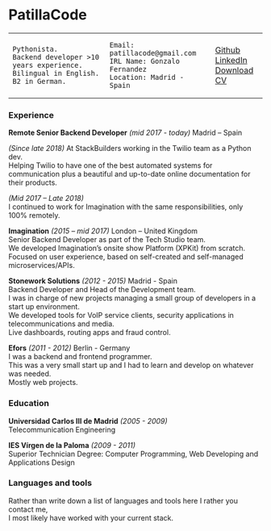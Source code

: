 # PatillaCode

<table>
<tr>
<td>

```
Pythonista.
Backend developer >10 years experience.
Bilingual in English.
B2 in German.
```
</td>
<td>

```
Email: patillacode@gmail.com
IRL Name: Gonzalo Fernandez
Location: Madrid - Spain
```

</td>

<td>

[Github](https://github.com/patillacode)\
[LinkedIn](https://www.linkedin.com/in/gonzalofernandezaguirre)\
[Download CV](https://code.patilla.es/cv/cv.pdf)

</td>
</tr>
</table>


### Experience

**Remote Senior Backend Developer** _(mid 2017 - today)_ Madrid – Spain

_(Since late 2018)_
At StackBuilders working in the Twilio team as a Python dev.\
Helping Twilio to have one of the best automated systems for communication plus a beautiful and up-to-date
online documentation for their products.

_(Mid 2017 – Late 2018)_\
I continued to work for Imagination with the same responsibilities, only 100% remotely.


**Imagination** _(2015 – mid 2017)_ London – United Kingdom\
Senior Backend Developer as part of the Tech Studio team.\
We developed Imagination’s onsite show Platform (XPKit) from scratch.\
Focused on user experience, based on self-created and self-managed microservices/APIs.


**Stonework Solutions** _(2012 - 2015)_ Madrid - Spain\
Backend Developer and Head of the Development team.\
I was in charge of new projects managing a small group of developers in a start up environment.\
We developed tools for VoIP service clients, security applications in telecommunications and media.\
Live dashboards, routing apps and fraud control.

**Efors** _(2011 - 2012)_ Berlin - Germany\
I was a backend and frontend programmer.\
This was a very small start up and I had to learn and develop on whatever was needed.\
Mostly web projects.


### Education

**Universidad Carlos III de Madrid** _(2005 - 2009)_\
Telecommunication Engineering

**IES Vírgen de la Paloma** _(2009 - 2011)_\
Superior Technician Degree: Computer Programming, Web Developing and Applications Design

### Languages and tools
Rather than write down a list of languages and tools here I rather you contact me,\
I most likely have worked with your current stack.
